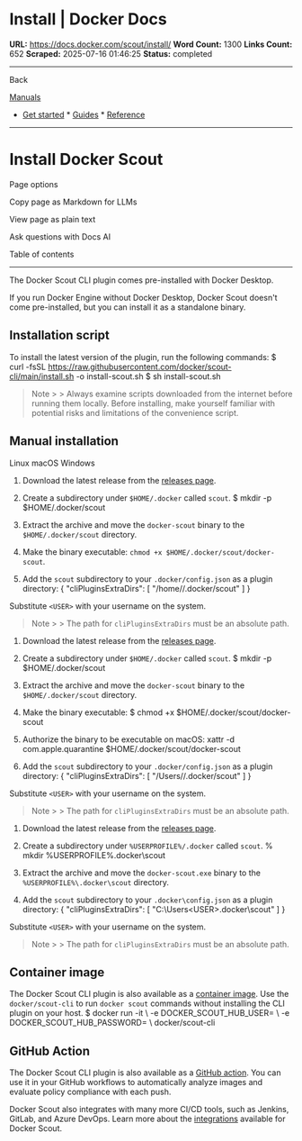 # Install | Docker Docs

**URL:** https://docs.docker.com/scout/install/
**Word Count:** 1300
**Links Count:** 652
**Scraped:** 2025-07-16 01:46:25
**Status:** completed

---

Back

[Manuals](https://docs.docker.com/manuals/)

  * [Get started](https://docs.docker.com/get-started/)   * [Guides](https://docs.docker.com/guides/)   * [Reference](https://docs.docker.com/reference/)

* * *

# Install Docker Scout

Page options

Copy page as Markdown for LLMs

View page as plain text

Ask questions with Docs AI

Table of contents

* * *

The Docker Scout CLI plugin comes pre-installed with Docker Desktop.

If you run Docker Engine without Docker Desktop, Docker Scout doesn't come pre-installed, but you can install it as a standalone binary.

## Installation script

To install the latest version of the plugin, run the following commands:               $ curl -fsSL https://raw.githubusercontent.com/docker/scout-cli/main/install.sh -o install-scout.sh     $ sh install-scout.sh     

> Note >  > Always examine scripts downloaded from the internet before running them locally. Before installing, make yourself familiar with potential risks and limitations of the convenience script.

## Manual installation

Linux  macOS  Windows

  1. Download the latest release from the [releases page](https://github.com/docker/scout-cli/releases).

  2. Create a subdirectory under `$HOME/.docker` called `scout`.                    $ mkdir -p $HOME/.docker/scout          

  3. Extract the archive and move the `docker-scout` binary to the `$HOME/.docker/scout` directory.

  4. Make the binary executable: `chmod +x $HOME/.docker/scout/docker-scout`.

  5. Add the `scout` subdirectory to your `.docker/config.json` as a plugin directory:                    {            "cliPluginsExtraDirs": [              "/home/<USER>/.docker/scout"            ]          }

Substitute `<USER>` with your username on the system.

> Note >  > The path for `cliPluginsExtraDirs` must be an absolute path.

  1. Download the latest release from the [releases page](https://github.com/docker/scout-cli/releases).

  2. Create a subdirectory under `$HOME/.docker` called `scout`.                    $ mkdir -p $HOME/.docker/scout          

  3. Extract the archive and move the `docker-scout` binary to the `$HOME/.docker/scout` directory.

  4. Make the binary executable:                    $ chmod +x $HOME/.docker/scout/docker-scout          

  5. Authorize the binary to be executable on macOS:                    xattr -d com.apple.quarantine $HOME/.docker/scout/docker-scout          

  6. Add the `scout` subdirectory to your `.docker/config.json` as a plugin directory:                    {            "cliPluginsExtraDirs": [              "/Users/<USER>/.docker/scout"            ]          }

Substitute `<USER>` with your username on the system.

> Note >  > The path for `cliPluginsExtraDirs` must be an absolute path.

  1. Download the latest release from the [releases page](https://github.com/docker/scout-cli/releases).

  2. Create a subdirectory under `%USERPROFILE%/.docker` called `scout`.                    % mkdir %USERPROFILE%\.docker\scout          

  3. Extract the archive and move the `docker-scout.exe` binary to the `%USERPROFILE%\.docker\scout` directory.

  4. Add the `scout` subdirectory to your `.docker\config.json` as a plugin directory:                    {            "cliPluginsExtraDirs": [              "C:\Users\<USER>\.docker\scout"            ]          }

Substitute `<USER>` with your username on the system.

> Note >  > The path for `cliPluginsExtraDirs` must be an absolute path.

## Container image

The Docker Scout CLI plugin is also available as a [container image](https://hub.docker.com/r/docker/scout-cli). Use the `docker/scout-cli` to run `docker scout` commands without installing the CLI plugin on your host.               $ docker run -it \       -e DOCKER_SCOUT_HUB_USER=<your Docker Hub user name> \       -e DOCKER_SCOUT_HUB_PASSWORD=<your Docker Hub PAT>  \       docker/scout-cli <command>     

## GitHub Action

The Docker Scout CLI plugin is also available as a [GitHub action](https://github.com/docker/scout-action). You can use it in your GitHub workflows to automatically analyze images and evaluate policy compliance with each push.

Docker Scout also integrates with many more CI/CD tools, such as Jenkins, GitLab, and Azure DevOps. Learn more about the [integrations](https://docs.docker.com/scout/integrations/) available for Docker Scout.